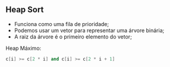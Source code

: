 ## Heap Sort

* Funciona como uma fila de prioridade;
* Podemos usar um vetor para representar uma árvore binária;
* A raiz da árvore é o primeiro elemento do vetor;



Heap Máximo:
```cpp
c[i] >= c[2 * i] and c[i] >= c[2 * i + 1]
```


